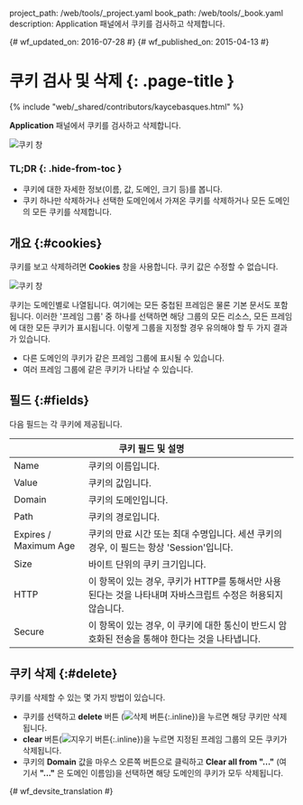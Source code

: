 project_path: /web/tools/_project.yaml
book_path: /web/tools/_book.yaml
description: Application 패널에서 쿠키를 검사하고 삭제합니다.

{# wf_updated_on: 2016-07-28 #}
{# wf_published_on: 2015-04-13 #}

# 쿠키 검사 및 삭제 {: .page-title }

{% include "web/_shared/contributors/kaycebasques.html" %}


<strong>Application</strong> 패널에서 쿠키를 검사하고 삭제합니다.

![쿠키 창](imgs/cookies.png)


### TL;DR {: .hide-from-toc }
- 쿠키에 대한 자세한 정보(이름, 값, 도메인, 크기 등)를 봅니다.
- 쿠키 하나만 삭제하거나 선택한 도메인에서 가져온 쿠키를 삭제하거나 모든 도메인의 모든 쿠키를 삭제합니다.


## 개요 {:#cookies}

쿠키를 보고 삭제하려면 **Cookies** 창을 사용합니다. 쿠키 값은 수정할 수
없습니다.

![쿠키 창][cookies]

쿠키는 도메인별로 나열됩니다. 여기에는 모든 중첩된 프레임은 물론 기본 문서도 
포함됩니다. 이러한 '프레임 그룹' 중 하나를 선택하면 해당 그룹의 모든 리소스, 모든 프레임에 대한 
모든 쿠키가 표시됩니다. 이렇게 그룹을 지정할 경우 유의해야 할 두 가지 결과가 
있습니다.

* 다른 도메인의 쿠키가 같은 프레임 그룹에 표시될 수 있습니다.
* 여러 프레임 그룹에 같은 쿠키가 나타날 수 있습니다.

[cookies]: /web/tools/chrome-devtools/manage-data/imgs/cookies.png

## 필드 {:#fields}

다음 필드는 각 쿠키에 제공됩니다.

<table class="responsive">
  <thead>
    <tr>
      <th colspan="2">쿠키 필드 및 설명</th>
    </tr>
  </thead>
  <tbody>
        <tr>
      <td data-th="Cookie Field">Name</td>
      <td data-th="Description">쿠키의 이름입니다.</td>
    </tr>
    <tr>
      <td data-th="Cookie Field">Value</td>
      <td data-th="Description">쿠키의 값입니다.</td>
    </tr>
    <tr>
      <td data-th="Cookie Field">Domain</td>
      <td data-th="Description">쿠키의 도메인입니다.</td>
    </tr>
    <tr>
      <td data-th="Cookie Field">Path</td>
      <td data-th="Description">쿠키의 경로입니다.</td>
    </tr>
    <tr>
      <td data-th="Cookie Field">Expires / Maximum Age</td>
      <td data-th="Description">쿠키의 만료 시간 또는 최대 수명입니다. 세션 쿠키의 경우, 이 필드는 항상 'Session'입니다.</td>
    </tr>
    <tr>
      <td data-th="Cookie Field">Size</td>
      <td data-th="Description">바이트 단위의 쿠키 크기입니다.</td>
    </tr>
    <tr>
      <td data-th="Cookie Field">HTTP</td>
      <td data-th="Description">이 항목이 있는 경우, 쿠키가 HTTP를 통해서만 사용된다는 것을 나타내며 자바스크립트 수정은 허용되지 않습니다.</td>
    </tr>
    <tr>
      <td data-th="Cookie Field">Secure</td>
      <td data-th="Description">이 항목이 있는 경우, 이 쿠키에 대한 통신이 반드시 암호화된 전송을 통해야 한다는 것을 나타냅니다.</td>
    </tr>
  </tbody>
</table>

## 쿠키 삭제 {:#delete}

쿠키를 삭제할 수 있는 몇 가지 방법이 있습니다.

* 쿠키를 선택하고 **delete** 버튼
(![삭제 버튼][delete]{:.inline})을 누르면 해당 쿠키만 삭제됩니다.
* **clear** 버튼(![지우기 버튼][cos]{:.inline})을 누르면 지정된 프레임 그룹의 모든 
쿠키가 삭제됩니다.
* 쿠키의 **Domain** 값을 마우스 오른쪽 버튼으로 클릭하고 **Clear all
 from "..."** (여기서 **"..."** 은 도메인 이름임)을 선택하면 해당 도메인의 쿠키가 모두
삭제됩니다.

[delete]: imgs/delete.png
[cos]: imgs/clear-object-store.png


{# wf_devsite_translation #}
